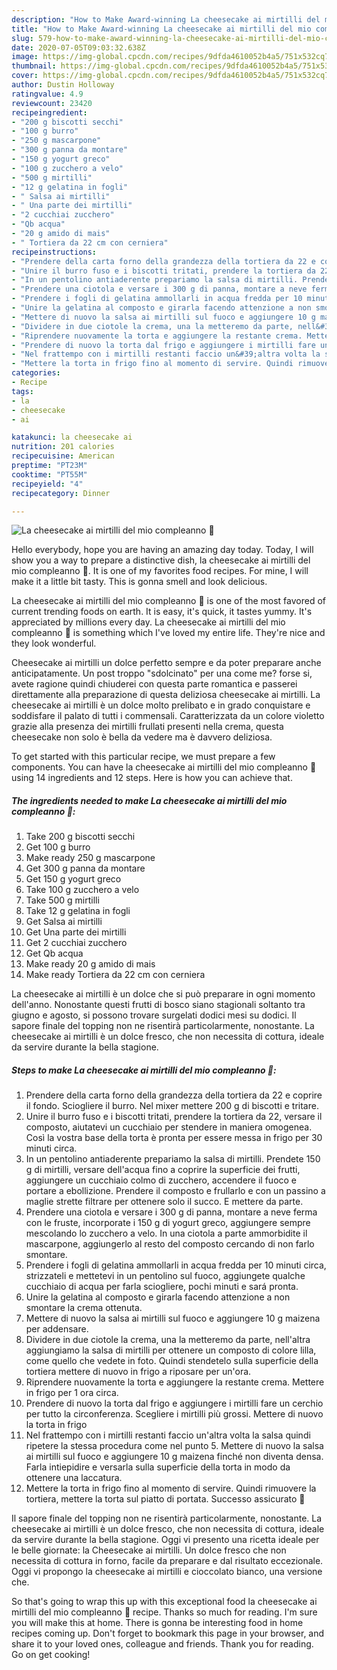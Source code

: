 ```yaml
---
description: "How to Make Award-winning La cheesecake ai mirtilli del mio compleanno 🥰"
title: "How to Make Award-winning La cheesecake ai mirtilli del mio compleanno 🥰"
slug: 579-how-to-make-award-winning-la-cheesecake-ai-mirtilli-del-mio-compleanno
date: 2020-07-05T09:03:32.638Z
image: https://img-global.cpcdn.com/recipes/9dfda4610052b4a5/751x532cq70/la-cheesecake-ai-mirtilli-del-mio-compleanno-🥰-recipe-main-photo.jpg
thumbnail: https://img-global.cpcdn.com/recipes/9dfda4610052b4a5/751x532cq70/la-cheesecake-ai-mirtilli-del-mio-compleanno-🥰-recipe-main-photo.jpg
cover: https://img-global.cpcdn.com/recipes/9dfda4610052b4a5/751x532cq70/la-cheesecake-ai-mirtilli-del-mio-compleanno-🥰-recipe-main-photo.jpg
author: Dustin Holloway
ratingvalue: 4.9
reviewcount: 23420
recipeingredient:
- "200 g biscotti secchi"
- "100 g burro"
- "250 g mascarpone"
- "300 g panna da montare"
- "150 g yogurt greco"
- "100 g zucchero a velo"
- "500 g mirtilli"
- "12 g gelatina in fogli"
- " Salsa ai mirtilli"
- " Una parte dei mirtilli"
- "2 cucchiai zucchero"
- "Qb acqua"
- "20 g amido di mais"
- " Tortiera da 22 cm con cerniera"
recipeinstructions:
- "Prendere della carta forno della grandezza della tortiera da 22 e coprire il fondo. Sciogliere il burro. Nel mixer mettere 200 g di biscotti e tritare."
- "Unire il burro fuso e i biscotti tritati, prendere la tortiera da 22, versare il composto, aiutatevi un cucchiaio per stendere in maniera omogenea. Così la vostra base della torta è pronta per essere messa in frigo per 30 minuti circa."
- "In un pentolino antiaderente prepariamo la salsa di mirtilli. Prendete 150 g di mirtilli, versare dell&#39;acqua fino a coprire la superficie dei frutti, aggiungere un cucchiaio colmo di zucchero, accendere il fuoco e portare a ebollizione. Prendere il composto e frullarlo e con un passino a maglie strette filtrare per ottenere solo il succo. E mettere da parte."
- "Prendere una ciotola e versare i 300 g di panna, montare a neve ferma con le fruste, incorporate i 150 g di yogurt greco, aggiungere sempre mescolando lo zucchero a velo. In una ciotola a parte ammorbidite il mascarpone, aggiungerlo al resto del composto cercando di non farlo smontare."
- "Prendere i fogli di gelatina ammollarli in acqua fredda per 10 minuti circa, strizzateli e mettetevi in un pentolino sul fuoco, aggiungete qualche cucchiaio di acqua per farla sciogliere, pochi minuti e sará pronta."
- "Unire la gelatina al composto e girarla facendo attenzione a non smontare la crema ottenuta."
- "Mettere di nuovo la salsa ai mirtilli sul fuoco e aggiungere 10 g maizena per addensare."
- "Dividere in due ciotole la crema, una la metteremo da parte, nell&#39;altra aggiungiamo la salsa di mirtilli per ottenere un composto di colore lilla, come quello che vedete in foto. Quindi stendetelo sulla superficie della tortiera mettere di nuovo in frigo a riposare per un&#39;ora."
- "Riprendere nuovamente la torta e aggiungere la restante crema. Mettere in frigo per 1 ora circa."
- "Prendere di nuovo la torta dal frigo e aggiungere i mirtilli fare un cerchio per tutto la circonferenza. Scegliere i mirtilli più grossi. Mettere di nuovo la torta in frigo"
- "Nel frattempo con i mirtilli restanti faccio un&#39;altra volta la salsa quindi ripetere la stessa procedura come nel punto 5. Mettere di nuovo la salsa ai mirtilli sul fuoco e aggiungere 10 g maizena finché non diventa densa. Farla intiepidire e versarla sulla superficie della torta in modo da ottenere una laccatura."
- "Mettere la torta in frigo fino al momento di servire. Quindi rimuovere la tortiera, mettere la torta sul piatto di portata. Successo assicurato 🤩"
categories:
- Recipe
tags:
- la
- cheesecake
- ai

katakunci: la cheesecake ai 
nutrition: 201 calories
recipecuisine: American
preptime: "PT23M"
cooktime: "PT55M"
recipeyield: "4"
recipecategory: Dinner

---
```



![La cheesecake ai mirtilli del mio compleanno 🥰](https://img-global.cpcdn.com/recipes/9dfda4610052b4a5/751x532cq70/la-cheesecake-ai-mirtilli-del-mio-compleanno-🥰-recipe-main-photo.jpg)

Hello everybody, hope you are having an amazing day today. Today, I will show you a way to prepare a distinctive dish, la cheesecake ai mirtilli del mio compleanno 🥰. It is one of my favorites food recipes. For mine, I will make it a little bit tasty. This is gonna smell and look delicious.

La cheesecake ai mirtilli del mio compleanno 🥰 is one of the most favored of current trending foods on earth. It is easy, it's quick, it tastes yummy. It's appreciated by millions every day. La cheesecake ai mirtilli del mio compleanno 🥰 is something which I've loved my entire life. They're nice and they look wonderful.

Cheesecake ai mirtilli un dolce perfetto sempre e da poter preparare anche anticipatamente. Un post troppo &#34;sdolcinato&#34; per una come me? forse si, avete ragione quindi chiuderei con questa parte romantica e passerei direttamente alla preparazione di questa deliziosa cheesecake ai mirtilli. La cheesecake ai mirtilli è un dolce molto prelibato e in grado conquistare e soddisfare il palato di tutti i commensali. Caratterizzata da un colore violetto grazie alla presenza dei mirtilli frullati presenti nella crema, questa cheesecake non solo è bella da vedere ma è davvero deliziosa.


To get started with this particular recipe, we must prepare a few components. You can have la cheesecake ai mirtilli del mio compleanno 🥰 using 14 ingredients and 12 steps. Here is how you can achieve that.

<!--inarticleads1-->

##### The ingredients needed to make La cheesecake ai mirtilli del mio compleanno 🥰:

1. Take 200 g biscotti secchi
1. Get 100 g burro
1. Make ready 250 g mascarpone
1. Get 300 g panna da montare
1. Get 150 g yogurt greco
1. Take 100 g zucchero a velo
1. Take 500 g mirtilli
1. Take 12 g gelatina in fogli
1. Get  Salsa ai mirtilli
1. Get  Una parte dei mirtilli
1. Get 2 cucchiai zucchero
1. Get Qb acqua
1. Make ready 20 g amido di mais
1. Make ready  Tortiera da 22 cm con cerniera


La cheesecake ai mirtilli è un dolce che si può preparare in ogni momento dell&#39;anno. Nonostante questi frutti di bosco siano stagionali soltanto tra giugno e agosto, si possono trovare surgelati dodici mesi su dodici. Il sapore finale del topping non ne risentirà particolarmente, nonostante. La cheesecake ai mirtilli è un dolce fresco, che non necessita di cottura, ideale da servire durante la bella stagione. 

<!--inarticleads2-->

##### Steps to make La cheesecake ai mirtilli del mio compleanno 🥰:

1. Prendere della carta forno della grandezza della tortiera da 22 e coprire il fondo. Sciogliere il burro. Nel mixer mettere 200 g di biscotti e tritare.
1. Unire il burro fuso e i biscotti tritati, prendere la tortiera da 22, versare il composto, aiutatevi un cucchiaio per stendere in maniera omogenea. Così la vostra base della torta è pronta per essere messa in frigo per 30 minuti circa.
1. In un pentolino antiaderente prepariamo la salsa di mirtilli. Prendete 150 g di mirtilli, versare dell&#39;acqua fino a coprire la superficie dei frutti, aggiungere un cucchiaio colmo di zucchero, accendere il fuoco e portare a ebollizione. Prendere il composto e frullarlo e con un passino a maglie strette filtrare per ottenere solo il succo. E mettere da parte.
1. Prendere una ciotola e versare i 300 g di panna, montare a neve ferma con le fruste, incorporate i 150 g di yogurt greco, aggiungere sempre mescolando lo zucchero a velo. In una ciotola a parte ammorbidite il mascarpone, aggiungerlo al resto del composto cercando di non farlo smontare.
1. Prendere i fogli di gelatina ammollarli in acqua fredda per 10 minuti circa, strizzateli e mettetevi in un pentolino sul fuoco, aggiungete qualche cucchiaio di acqua per farla sciogliere, pochi minuti e sará pronta.
1. Unire la gelatina al composto e girarla facendo attenzione a non smontare la crema ottenuta.
1. Mettere di nuovo la salsa ai mirtilli sul fuoco e aggiungere 10 g maizena per addensare.
1. Dividere in due ciotole la crema, una la metteremo da parte, nell&#39;altra aggiungiamo la salsa di mirtilli per ottenere un composto di colore lilla, come quello che vedete in foto. Quindi stendetelo sulla superficie della tortiera mettere di nuovo in frigo a riposare per un&#39;ora.
1. Riprendere nuovamente la torta e aggiungere la restante crema. Mettere in frigo per 1 ora circa.
1. Prendere di nuovo la torta dal frigo e aggiungere i mirtilli fare un cerchio per tutto la circonferenza. Scegliere i mirtilli più grossi. Mettere di nuovo la torta in frigo
1. Nel frattempo con i mirtilli restanti faccio un&#39;altra volta la salsa quindi ripetere la stessa procedura come nel punto 5. Mettere di nuovo la salsa ai mirtilli sul fuoco e aggiungere 10 g maizena finché non diventa densa. Farla intiepidire e versarla sulla superficie della torta in modo da ottenere una laccatura.
1. Mettere la torta in frigo fino al momento di servire. Quindi rimuovere la tortiera, mettere la torta sul piatto di portata. Successo assicurato 🤩


Il sapore finale del topping non ne risentirà particolarmente, nonostante. La cheesecake ai mirtilli è un dolce fresco, che non necessita di cottura, ideale da servire durante la bella stagione. Oggi vi presento una ricetta ideale per le belle giornate: la Cheesecake ai mirtilli. Un dolce fresco che non necessita di cottura in forno, facile da preparare e dal risultato eccezionale. Oggi vi propongo la cheesecake ai mirtilli e cioccolato bianco, una versione che. 

So that's going to wrap this up with this exceptional food la cheesecake ai mirtilli del mio compleanno 🥰 recipe. Thanks so much for reading. I'm sure you will make this at home. There is gonna be interesting food in home recipes coming up. Don't forget to bookmark this page in your browser, and share it to your loved ones, colleague and friends. Thank you for reading. Go on get cooking!
